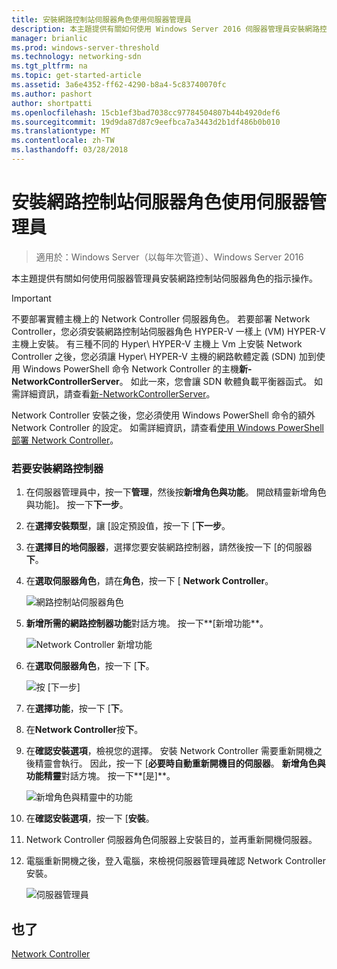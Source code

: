 ```yaml
---
title: 安裝網路控制站伺服器角色使用伺服器管理員
description: 本主題提供有關如何使用 Windows Server 2016 伺服器管理員安裝網路控制站伺服器角色的指示操作。
manager: brianlic
ms.prod: windows-server-threshold
ms.technology: networking-sdn
ms.tgt_pltfrm: na
ms.topic: get-started-article
ms.assetid: 3a6e4352-ff62-4290-b8a4-5c83740070fc
ms.author: pashort
author: shortpatti
ms.openlocfilehash: 15cb1ef3bad7038cc97784504807b44b4920def6
ms.sourcegitcommit: 19d9da87d87c9eefbca7a3443d2b1df486b0b010
ms.translationtype: MT
ms.contentlocale: zh-TW
ms.lasthandoff: 03/28/2018
---
```

# <a name="install-the-network-controller-server-role-using-server-manager"></a>安裝網路控制站伺服器角色使用伺服器管理員

>適用於：Windows Server（以每年次管道）、Windows Server 2016

本主題提供有關如何使用伺服器管理員安裝網路控制站伺服器角色的指示操作。

>[!IMPORTANT]
>不要部署實體主機上的 Network Controller 伺服器角色。 若要部署 Network Controller，您必須安裝網路控制站伺服器角色 HYPER-V 一樣上 \(VM\) HYPER-V 主機上安裝。 有三種不同的 Hyper\ HYPER-V 主機上 Vm 上安裝 Network Controller 之後，您必須讓 Hyper\ HYPER-V 主機的網路軟體定義 \(SDN\) 加到使用 Windows PowerShell 命令 Network Controller 的主機**新-NetworkControllerServer**。 如此一來，您會讓 SDN 軟體負載平衡器函式。 如需詳細資訊，請查看[新-NetworkControllerServer](https://technet.microsoft.com/itpro/powershell/windows/network-controller/new-networkcontrollerserver)。
  
Network Controller 安裝之後，您必須使用 Windows PowerShell 命令的額外 Network Controller 的設定。 如需詳細資訊，請查看[使用 Windows PowerShell 部署 Network Controller](../../deploy/Deploy-Network-Controller-using-Windows-PowerShell.md)。  
  
### <a name="to-install-network-controller"></a>若要安裝網路控制器  
  
1.  在伺服器管理員中，按一下**管理**，然後按**新增角色與功能**。 開啟精靈新增角色與功能]。 按一下**下一步**。  
  
2.  在**選擇安裝類型**，讓 [設定預設值，按一下 [**下一步**。  
  
3.  在**選擇目的地伺服器**，選擇您要安裝網路控制器，請然後按一下 [的伺服器**下**。  
  
4.  在**選取伺服器角色**，請在**角色**，按一下 [ **Network Controller**。  
  
    ![網路控制站伺服器角色](../../../media/Install-the-Network-Controller-server-role-using-Server-Manager/netc_install_07.jpg)  
  
5.  **新增所需的網路控制器功能**對話方塊。 按一下**[新增功能**。  
  
    ![Network Controller 新增功能](../../../media/Install-the-Network-Controller-server-role-using-Server-Manager/netc_install_06.jpg)  
  
6.  在**選取伺服器角色**，按一下 [**下**。  
  
    ![按 [下一步]](../../../media/Install-the-Network-Controller-server-role-using-Server-Manager/netc_install_07.jpg)  
  
7.  在**選擇功能**，按一下 [**下**。  
  
8.  在**Network Controller**按**下**。  
  
9. 在**確認安裝選項**，檢視您的選擇。 安裝 Network Controller 需要重新開機之後精靈會執行。 因此，按一下 [**必要時自動重新開機目的伺服器**。 **新增角色與功能精靈**對話方塊。 按一下**[是]**。  
  
    ![新增角色與精靈中的功能](../../../media/Install-the-Network-Controller-server-role-using-Server-Manager/netc_install_11.jpg)  
  
10. 在**確認安裝選項**，按一下 [**安裝**。  
  
11. Network Controller 伺服器角色伺服器上安裝目的，並再重新開機伺服器。  
  
12. 電腦重新開機之後，登入電腦，來檢視伺服器管理員確認 Network Controller 安裝。  
  
    ![伺服器管理員](../../../media/Install-the-Network-Controller-server-role-using-Server-Manager/nc_013.jpg)  
  
## <a name="see-also"></a>也了  
[Network Controller](Network-Controller.md)  
  


